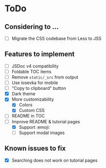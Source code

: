 # ToDo

## Considering to ...
- [ ] Migrate the CSS codebase from Less to JSS

## Features to implement
- [ ] JSDoc v4 compatibility
- [ ] Foldable TOC items
- [ ] Remove `static/_src` from output
- [ ] Use iosevka for mobile
- [ ] "Copy to clipboard" button
- [x] Dark theme
- [x] More customizability
  - [x] Colors
  - [x] Custom CSS
- [ ] README in TOC
- [ ] Improve README & tutorial pages
  - [x] Support :emoji:
  - [ ] Support modal images

## Known issues to fix
- [x] Searching does not work on tutorial pages
